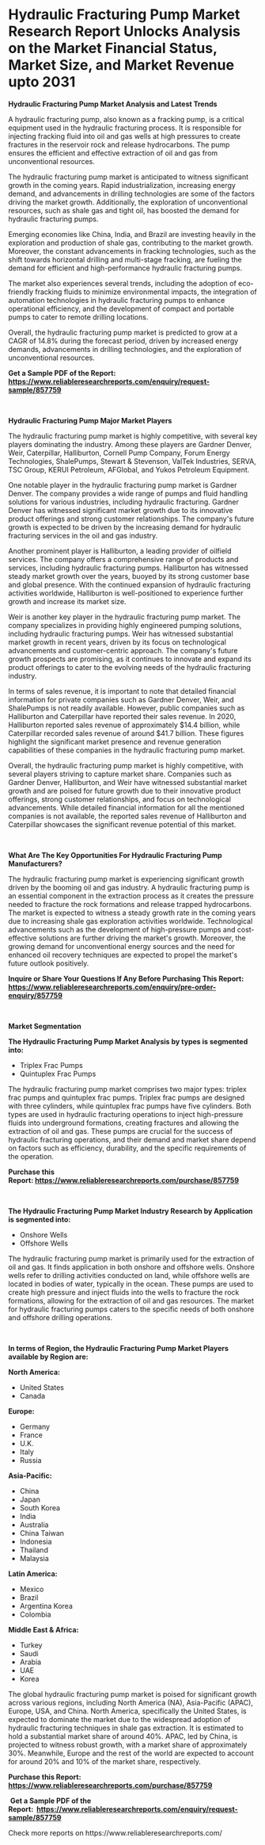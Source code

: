 <p><h1>Hydraulic Fracturing Pump Market Research Report Unlocks Analysis on the Market Financial Status, Market Size, and Market Revenue upto 2031</h1></p><p><strong>Hydraulic Fracturing Pump Market Analysis and Latest Trends</strong></p>
<p><p>A hydraulic fracturing pump, also known as a fracking pump, is a critical equipment used in the hydraulic fracturing process. It is responsible for injecting fracking fluid into oil and gas wells at high pressures to create fractures in the reservoir rock and release hydrocarbons. The pump ensures the efficient and effective extraction of oil and gas from unconventional resources.</p><p>The hydraulic fracturing pump market is anticipated to witness significant growth in the coming years. Rapid industrialization, increasing energy demand, and advancements in drilling technologies are some of the factors driving the market growth. Additionally, the exploration of unconventional resources, such as shale gas and tight oil, has boosted the demand for hydraulic fracturing pumps.</p><p>Emerging economies like China, India, and Brazil are investing heavily in the exploration and production of shale gas, contributing to the market growth. Moreover, the constant advancements in fracking technologies, such as the shift towards horizontal drilling and multi-stage fracking, are fueling the demand for efficient and high-performance hydraulic fracturing pumps.</p><p>The market also experiences several trends, including the adoption of eco-friendly fracking fluids to minimize environmental impacts, the integration of automation technologies in hydraulic fracturing pumps to enhance operational efficiency, and the development of compact and portable pumps to cater to remote drilling locations.</p><p>Overall, the hydraulic fracturing pump market is predicted to grow at a CAGR of 14.8% during the forecast period, driven by increased energy demands, advancements in drilling technologies, and the exploration of unconventional resources.</p></p>
<p><strong>Get a Sample PDF of the Report:&nbsp; <a href="https://www.reliableresearchreports.com/enquiry/request-sample/857759">https://www.reliableresearchreports.com/enquiry/request-sample/857759</a></strong></p>
<p>&nbsp;</p>
<p><strong>Hydraulic Fracturing Pump Major Market Players</strong></p>
<p><p>The hydraulic fracturing pump market is highly competitive, with several key players dominating the industry. Among these players are Gardner Denver, Weir, Caterpillar, Halliburton, Cornell Pump Company, Forum Energy Technologies, ShalePumps, Stewart & Stevenson, ValTek Industries, SERVA, TSC Group, KERUI Petroleum, AFGlobal, and Yukos Petroleum Equipment.</p><p>One notable player in the hydraulic fracturing pump market is Gardner Denver. The company provides a wide range of pumps and fluid handling solutions for various industries, including hydraulic fracturing. Gardner Denver has witnessed significant market growth due to its innovative product offerings and strong customer relationships. The company's future growth is expected to be driven by the increasing demand for hydraulic fracturing services in the oil and gas industry.</p><p>Another prominent player is Halliburton, a leading provider of oilfield services. The company offers a comprehensive range of products and services, including hydraulic fracturing pumps. Halliburton has witnessed steady market growth over the years, buoyed by its strong customer base and global presence. With the continued expansion of hydraulic fracturing activities worldwide, Halliburton is well-positioned to experience further growth and increase its market size.</p><p>Weir is another key player in the hydraulic fracturing pump market. The company specializes in providing highly engineered pumping solutions, including hydraulic fracturing pumps. Weir has witnessed substantial market growth in recent years, driven by its focus on technological advancements and customer-centric approach. The company's future growth prospects are promising, as it continues to innovate and expand its product offerings to cater to the evolving needs of the hydraulic fracturing industry.</p><p>In terms of sales revenue, it is important to note that detailed financial information for private companies such as Gardner Denver, Weir, and ShalePumps is not readily available. However, public companies such as Halliburton and Caterpillar have reported their sales revenue. In 2020, Halliburton reported sales revenue of approximately $14.4 billion, while Caterpillar recorded sales revenue of around $41.7 billion. These figures highlight the significant market presence and revenue generation capabilities of these companies in the hydraulic fracturing pump market.</p><p>Overall, the hydraulic fracturing pump market is highly competitive, with several players striving to capture market share. Companies such as Gardner Denver, Halliburton, and Weir have witnessed substantial market growth and are poised for future growth due to their innovative product offerings, strong customer relationships, and focus on technological advancements. While detailed financial information for all the mentioned companies is not available, the reported sales revenue of Halliburton and Caterpillar showcases the significant revenue potential of this market.</p></p>
<p>&nbsp;</p>
<p><strong>What Are The Key Opportunities For Hydraulic Fracturing Pump Manufacturers?</strong></p>
<p><p>The hydraulic fracturing pump market is experiencing significant growth driven by the booming oil and gas industry. A hydraulic fracturing pump is an essential component in the extraction process as it creates the pressure needed to fracture the rock formations and release trapped hydrocarbons. The market is expected to witness a steady growth rate in the coming years due to increasing shale gas exploration activities worldwide. Technological advancements such as the development of high-pressure pumps and cost-effective solutions are further driving the market's growth. Moreover, the growing demand for unconventional energy sources and the need for enhanced oil recovery techniques are expected to propel the market's future outlook positively.</p></p>
<p><strong>Inquire or Share Your Questions If Any Before Purchasing This Report: <a href="https://www.reliableresearchreports.com/enquiry/pre-order-enquiry/857759">https://www.reliableresearchreports.com/enquiry/pre-order-enquiry/857759</a></strong></p>
<p>&nbsp;</p>
<p><strong>Market Segmentation</strong></p>
<p><strong>The Hydraulic Fracturing Pump Market Analysis by types is segmented into:</strong></p>
<p><ul><li>Triplex Frac Pumps</li><li>Quintuplex Frac Pumps</li></ul></p>
<p><p>The hydraulic fracturing pump market comprises two major types: triplex frac pumps and quintuplex frac pumps. Triplex frac pumps are designed with three cylinders, while quintuplex frac pumps have five cylinders. Both types are used in hydraulic fracturing operations to inject high-pressure fluids into underground formations, creating fractures and allowing the extraction of oil and gas. These pumps are crucial for the success of hydraulic fracturing operations, and their demand and market share depend on factors such as efficiency, durability, and the specific requirements of the operation.</p></p>
<p><strong>Purchase this Report:&nbsp;<a href="https://www.reliableresearchreports.com/purchase/857759">https://www.reliableresearchreports.com/purchase/857759</a></strong></p>
<p>&nbsp;</p>
<p><strong>The Hydraulic Fracturing Pump Market Industry Research by Application is segmented into:</strong></p>
<p><ul><li>Onshore Wells</li><li>Offshore Wells</li></ul></p>
<p><p>The hydraulic fracturing pump market is primarily used for the extraction of oil and gas. It finds application in both onshore and offshore wells. Onshore wells refer to drilling activities conducted on land, while offshore wells are located in bodies of water, typically in the ocean. These pumps are used to create high pressure and inject fluids into the wells to fracture the rock formations, allowing for the extraction of oil and gas resources. The market for hydraulic fracturing pumps caters to the specific needs of both onshore and offshore drilling operations.</p></p>
<p>&nbsp;</p>
<p><strong>In terms of Region, the Hydraulic Fracturing Pump Market Players available by Region are:</strong></p>
<p>
    <p> <strong> North America: </strong>
        <ul>
            <li>United States</li>
            <li>Canada</li>
        </ul>
        </p> 
    <p> <strong> Europe: </strong>
        <ul>
            <li>Germany</li>
            <li>France</li>
            <li>U.K.</li>
            <li>Italy</li>
            <li>Russia</li>
        </ul>
        </p> 
    <p> <strong> Asia-Pacific: </strong>
        <ul>
            <li>China</li>
            <li>Japan</li>
            <li>South Korea</li>
            <li>India</li>
            <li>Australia</li>
            <li>China Taiwan</li>
            <li>Indonesia</li>
            <li>Thailand</li>
            <li>Malaysia</li>
        </ul>
        </p> 
    <p> <strong> Latin America: </strong>
        <ul>
            <li>Mexico</li>
            <li>Brazil</li>
            <li>Argentina Korea</li>
            <li>Colombia</li>
        </ul>
        </p> 
    <p> <strong> Middle East & Africa: </strong>
        <ul>
            <li>Turkey</li>
            <li>Saudi</li>
            <li>Arabia</li>
            <li>UAE</li>
            <li>Korea</li>
        </ul>
    </p>
    </p>
<p><p>The global hydraulic fracturing pump market is poised for significant growth across various regions, including North America (NA), Asia-Pacific (APAC), Europe, USA, and China. North America, specifically the United States, is expected to dominate the market due to the widespread adoption of hydraulic fracturing techniques in shale gas extraction. It is estimated to hold a substantial market share of around 40%. APAC, led by China, is projected to witness robust growth, with a market share of approximately 30%. Meanwhile, Europe and the rest of the world are expected to account for around 20% and 10% of the market share, respectively.</p></p>
<p><strong>Purchase this Report: <a href="https://www.reliableresearchreports.com/purchase/857759">https://www.reliableresearchreports.com/purchase/857759</a></strong></p>
<p>&nbsp;<strong>Get a Sample PDF of the Report:&nbsp;&nbsp;<a href="https://www.reliableresearchreports.com/enquiry/request-sample/857759">https://www.reliableresearchreports.com/enquiry/request-sample/857759</a></strong></p>
<p><strong></strong></p>
<p>Check more reports on https://www.reliableresearchreports.com/</p>